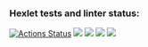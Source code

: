 ### Hexlet tests and linter status:
[![Actions Status](https://github.com/fresh-lime/frontend-project-44/workflows/hexlet-check/badge.svg)](https://github.com/fresh-lime/frontend-project-44/actions)
<a href="https://codeclimate.com/github/fresh-lime/frontend-project-44/maintainability"><img src="https://api.codeclimate.com/v1/badges/99837640d67f82bc5c15/maintainability" /></a>
<a href="https://asciinema.org/a/LRxnlITxzkOk9tawvR7lutxga" target="_blank"><img src="https://asciinema.org/a/LRxnlITxzkOk9tawvR7lutxga.svg" /></a>
<a href="https://asciinema.org/a/wUcL997zy50ELqr63xNOghjbB" target="_blank"><img src="https://asciinema.org/a/wUcL997zy50ELqr63xNOghjbB.svg" /></a>
<a href="https://asciinema.org/a/G2heKs10LPhgNILcNj2rRI9D3" target="_blank"><img src="https://asciinema.org/a/G2heKs10LPhgNILcNj2rRI9D3.svg" /></a>
